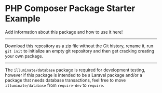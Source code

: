 # PHP Composer Package Starter Example

Add information about this package and how to use it here!

***

Download this repository as a zip file without the Git history, rename it, run `git init` to initialize an empty git repository and then get cracking creating your own package.


***

The `illuminate/database` package is required for development testing, however if this package is intended to be a Laravel package and/or a package that needs database transactions, feel free to move `illuminate/database` from `require-dev` to `require`.
